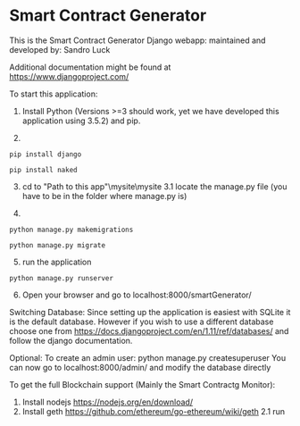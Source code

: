 # Smart Contract Generator
This is the Smart Contract Generator Django webapp:
maintained and developed by: Sandro Luck

Additional documentation might be found at https://www.djangoproject.com/

To start this application:
1. Install Python (Versions >=3 should work, yet we have developed this application using 3.5.2) and pip.

2.
```
pip install django
```
```
pip install naked
```

3. cd to \"Path to this app"\mysite\mysite
3.1 locate the manage.py file (you have to be in the folder where manage.py is)

4. 
```
python manage.py makemigrations
``` 
```
python manage.py migrate
```
5. run the application 
```
python manage.py runserver
```
6. Open your browser and go to localhost:8000/smartGenerator/

Switching Database:
Since setting up the application is easiest with SQLite it is the default database.
However if you wish to use a different database choose one from https://docs.djangoproject.com/en/1.11/ref/databases/ and follow the django documentation.

Optional:
To create an admin user: python manage.py createsuperuser
You can now go to localhost:8000/admin/ and modify the database directly

To get the full Blockchain support (Mainly the Smart Contractg Monitor):
1. Install nodejs https://nodejs.org/en/download/
2. Install geth https://github.com/ethereum/go-ethereum/wiki/geth
  2.1 run 
